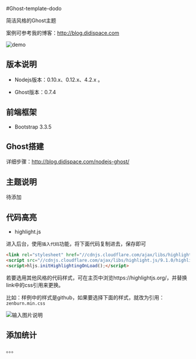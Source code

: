 #Ghost-template-dodo

简洁风格的Ghost主题

案例可参考我的博客：http://blog.didispace.com

![demo](http://git.oschina.net/uploads/images/2016/0216/111911_6212f450_437188.png "demo")

## 版本说明

- Nodejs版本：0.10.x、0.12.x、4.2.x 。

- Ghost版本：0.7.4 

## 前端框架

- Bootstrap 3.3.5

## Ghost搭建

详细步骤：http://blog.didispace.com/nodejs-ghost/

## 主题说明

待添加


## 代码高亮

- highlight.js

进入后台，使用`插入代码`功能，将下面代码复制进去，保存即可

```html
<link rel="stylesheet" href="//cdnjs.cloudflare.com/ajax/libs/highlight.js/9.1.0/styles/github.min.css">
<script src="//cdnjs.cloudflare.com/ajax/libs/highlight.js/9.1.0/highlight.min.js"></script>
<script>hljs.initHighlightingOnLoad();</script>
```

若要选用其他风格的代码样式，可在主页中浏览https://highlightjs.org/，并替换link中的css引用来更换。

比如：样例中的样式是github，如果要选择下面的样式，就改为引用：`zenburn.min.css`

![输入图片说明](http://git.oschina.net/uploads/images/2016/0218/093048_9e3736a0_437188.png "在这里输入图片标题")

## 添加统计

。。。